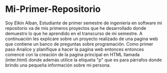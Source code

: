 # Mi-Primer-Repositorio
Soy Elkin Alban, Estudiante de primer semestre de ingeniería en software mi repositorio va de mis primeros proyectos que he desarrollado donde demuestro lo que he aprendido en el transcurso de mi semestre. A continuación les explicare sobre un proyecto realizado de una pagina web que contiene un banco de preguntas sobre programación. Como primer paso Analice y planifique a hacer la pagina web entonces entonces comencé con la creación de la pagina principal en HTML llamada (inter.html) donde además utilice la etiqueta "p" que es para párrafos donde brindo una pequeña información sobre mi persona.
